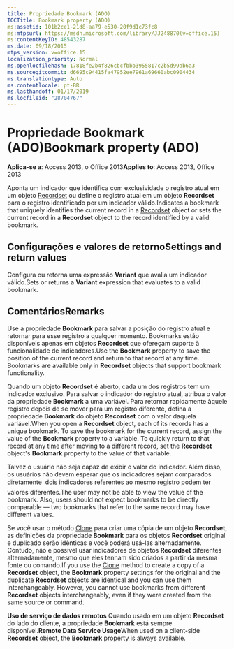 ```yaml
---
title: Propriedade Bookmark (ADO)
TOCTitle: Bookmark property (ADO)
ms:assetid: 101b2ce1-21d8-aa79-e530-20f9d1c73fc8
ms:mtpsurl: https://msdn.microsoft.com/library/JJ248870(v=office.15)
ms:contentKeyID: 48543287
ms.date: 09/18/2015
mtps_version: v=office.15
localization_priority: Normal
ms.openlocfilehash: 17818fe2b4f826cbcfbbb3955817c2b5d99ab6a3
ms.sourcegitcommit: d6695c94415fa47952ee7961a69660abc0904434
ms.translationtype: Auto
ms.contentlocale: pt-BR
ms.lasthandoff: 01/17/2019
ms.locfileid: "28704767"
---
```

# <a name="bookmark-property-ado"></a><span data-ttu-id="3cfe4-102">Propriedade Bookmark (ADO)</span><span class="sxs-lookup"><span data-stu-id="3cfe4-102">Bookmark property (ADO)</span></span>


<span data-ttu-id="3cfe4-103">**Aplica-se a**: Access 2013, o Office 2013</span><span class="sxs-lookup"><span data-stu-id="3cfe4-103">**Applies to**: Access 2013, Office 2013</span></span>

<span data-ttu-id="3cfe4-104">Aponta um indicador que identifica com exclusividade o registro atual em um objeto [Recordset](recordset-object-ado.md) ou define o registro atual em um objeto **Recordset** para o registro identificado por um indicador válido.</span><span class="sxs-lookup"><span data-stu-id="3cfe4-104">Indicates a bookmark that uniquely identifies the current record in a [Recordset](recordset-object-ado.md) object or sets the current record in a **Recordset** object to the record identified by a valid bookmark.</span></span>

## <a name="settings-and-return-values"></a><span data-ttu-id="3cfe4-105">Configurações e valores de retorno</span><span class="sxs-lookup"><span data-stu-id="3cfe4-105">Settings and return values</span></span>

<span data-ttu-id="3cfe4-106">Configura ou retorna uma expressão **Variant** que avalia um indicador válido.</span><span class="sxs-lookup"><span data-stu-id="3cfe4-106">Sets or returns a **Variant** expression that evaluates to a valid bookmark.</span></span>

## <a name="remarks"></a><span data-ttu-id="3cfe4-107">Comentários</span><span class="sxs-lookup"><span data-stu-id="3cfe4-107">Remarks</span></span>

<span data-ttu-id="3cfe4-p101">Use a propriedade **Bookmark** para salvar a posição do registro atual e retornar para esse registro a qualquer momento. Bookmarks estão disponíveis apenas em objetos **Recordset** que ofereçam suporte à funcionalidade de indicadores.</span><span class="sxs-lookup"><span data-stu-id="3cfe4-p101">Use the **Bookmark** property to save the position of the current record and return to that record at any time. Bookmarks are available only in **Recordset** objects that support bookmark functionality.</span></span>

<span data-ttu-id="3cfe4-p102">Quando um objeto **Recordset** é aberto, cada um dos registros tem um indicador exclusivo. Para salvar o indicador do registro atual, atribua o valor da propriedade **Bookmark** a uma variável. Para retornar rapidamente àquele registro depois de se mover para um registro diferente, defina a propriedade **Bookmark** do objeto **Recordset** com o valor daquela variável.</span><span class="sxs-lookup"><span data-stu-id="3cfe4-p102">When you open a **Recordset** object, each of its records has a unique bookmark. To save the bookmark for the current record, assign the value of the **Bookmark** property to a variable. To quickly return to that record at any time after moving to a different record, set the **Recordset** object's **Bookmark** property to the value of that variable.</span></span>

<span data-ttu-id="3cfe4-p103">Talvez o usuário não seja capaz de exibir o valor do indicador. Além disso, os usuários não devem esperar que os indicadores sejam comparados diretamente  dois indicadores referentes ao mesmo registro podem ter valores diferentes.</span><span class="sxs-lookup"><span data-stu-id="3cfe4-p103">The user may not be able to view the value of the bookmark. Also, users should not expect bookmarks to be directly comparable — two bookmarks that refer to the same record may have different values.</span></span>

<span data-ttu-id="3cfe4-p104">Se você usar o método [Clone](clone-method-ado.md) para criar uma cópia de um objeto **Recordset**, as definições da propriedade **Bookmark** para os objetos **Recordset** original e duplicado serão idênticas e você poderá usá-las alternadamente. Contudo, não é possível usar indicadores de objetos **Recordset** diferentes alternadamente, mesmo que eles tenham sido criados a partir da mesma fonte ou comando.</span><span class="sxs-lookup"><span data-stu-id="3cfe4-p104">If you use the [Clone](clone-method-ado.md) method to create a copy of a **Recordset** object, the **Bookmark** property settings for the original and the duplicate **Recordset** objects are identical and you can use them interchangeably. However, you cannot use bookmarks from different **Recordset** objects interchangeably, even if they were created from the same source or command.</span></span>

<span data-ttu-id="3cfe4-117">**Uso de serviço de dados remotos** Quando usado em um objeto **Recordset** do lado do cliente, a propriedade **Bookmark** está sempre disponível.</span><span class="sxs-lookup"><span data-stu-id="3cfe4-117">**Remote Data Service Usage**When used on a client-side **Recordset** object, the **Bookmark** property is always available.</span></span>

